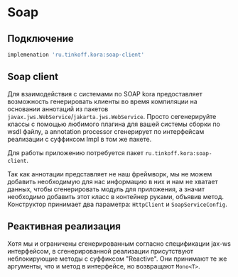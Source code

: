 # Soap

## Подключение

```groovy
implemenation 'ru.tinkoff.kora:soap-client'
```

## Soap client

Для взаимодействия с системами по SOAP kora предоставляет возможность генерировать клиенты
во время компиляции на основании аннотаций из пакетов `javax.jws.WebService`/`jakarta.jws.WebService`.
Просто сегенерируйте классы с помощью любимого плагина для вашей системы сборки по wsdl файлу,
а annotation processor сгенерирует по интерфейсам реализации с суффиксом Impl в том же пакете.

Для работы приложению потребуется пакет `ru.tinkoff.kora:soap-client`. 

Так как аннотации представляет не наш фреймворк, мы не можем добавить необходимую для нас информацию в них и нам не хватает данных,
чтобы сгенерировать модуль для приложения, а значит необходимо добавить этот класс в контейнер руками, объявив метод.
Конструктор принимает два параметра: `HttpClient` и `SoapServiceConfig`.


## Реактивная реализация
Хотя мы и ограничены сгенерированным согласно спецификации jax-ws интерфейсом, в сгенерированной реализации присутствуют
неблокирующие методы с суффиксом "Reactive". Они принимают те же аргументы, что и метод в интерфейсе, но возвращают `Mono<T>`.
